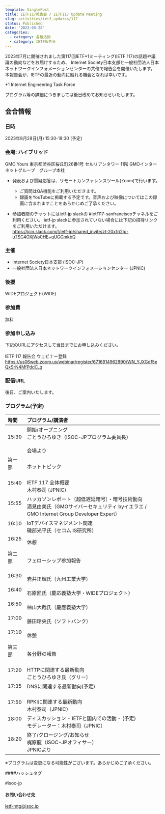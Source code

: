 ```yaml
---
template: SinglePost
title: IETF117報告会 / IETF117 Update Meeting
slug: activities/ietf_updates/117
status: Published
date: '2023-08-28'
categories:
  - category: 各種活動
  - category: IETF報告会
---
```


2023年7月に開催されました第117回IETF*1ミーティング(IETF 117)の話題や議論の動向などをお届けするため、 Internet Society日本支部と一般社団法人日本ネットワークインフォメーションセンターの共催で報告会を開催いたします。 本報告会が、IETFの最近の動向に触れる機会となれば幸いです。 

*1 Internet Engineering Task Force

プログラム等の詳細につきましては後日改めてお知らせいたします。 

## 会合情報


### 日時
2023年8月28日(月) 15:30-18:30 (予定)


### 会場: ハイブリッド

GMO Yours
東京都渋谷区桜丘町26番1号 セルリアンタワー 11階 GMOインターネットグループ　グループ本社

*  発表および質疑応答は、リモートカンファレンスツール(Zoom)で行います。
   * ご質問はQA機能をご利用いただきます。
   * 録画をYouTubeに掲載する予定です。音声および映像についてはこの録画に含まれますことをあらかじめご了承ください。

* 参加者間のチャットにはietf-jp slackの #ietf117-sanfranciscoチャネルをご利用ください。 ietf-jp slackに参加されていない場合には下記の招待リンクをご利用いただけます。<br>
  https://join.slack.com/t/ietf-jp/shared_invite/zt-20x1ri2ip-uTSC4OXjWo0HE~qUGGmkbQ


### 主催
*  Internet Society日本支部 (ISOC-JP)
*  一般社団法人日本ネットワークインフォメーションセンター (JPNIC) 


### 後援
  WIDEプロジェクト(WIDE)


### 参加費
  無料

### 参加申し込み

下記のURLにアクセスして当日までにお申し込みください。<br><br>
IETF 117 報告会 ウェビナー登録<br>
https://us06web.zoom.us/webinar/register/6716914962890/WN_YJXGdf5eQxSrN4MfPddC_g

### 配信URL
  後日、ご案内いたします。

### プログラム(予定)

| 時間 | プログラム/講演者 | 
|:------------|:---------------------------------------------------|
|  15:30  <br><br>| 開始/オープニング<br>ごとうひろゆき（ISOC-JPプログラム委員長）<br><br> 会場より | 
|  第一部 <br><br>| ホットトピック | 
|  15:40  <br><br>| IETF 117 全体概要 <br> 木村泰司 (JPNIC) | 
|  15:55  <br><br>| ハッカソンレポート（超低遅延暗号）・暗号技術動向 <br> 酒見由美氏（GMOサイバーセキュリティ byイエラエ / GMO Internet Group Developer Expert） |  
|  16:10  <br><br>| IoTデバイスマネジメント関連 <br> 磯部光平氏（セコム IS研究所）| 
|  16:25  <br><br>| 休憩 | 
|  第二部 <br><br>| フェローシップ参加報告 | 
|  16:30  <br><br>| 岩井正輝氏（九州⼯業⼤学） | 
|  16:40  <br><br>| 石原匠氏（慶応義塾大学・WIDEプロジェクト） | 
|  16:50  <br><br>| 柚山大哉氏（慶應義塾大学） | 
|  17:00  <br><br>| 藤田玲央氏（ソフトバンク） | 
|  17:10  <br><br>| 休憩 | 
|  第三部 <br><br>| 各分野の報告 | 
|  17:20  <br><br>| HTTPに関連する最新動向 <br> ごとうひろゆき氏（グリー）| 
|  17:35  <br><br>| DNSに関連する最新動向(予定) <br>　 | 
|  17:50  <br><br>| RPKIに関連する最新動向 <br> 木村泰司（JPNIC）| 
|  18:00  <br><br>| ディスカッション - IETFと国内での活動 - (予定) <br> モデレーター：木村泰司（JPNIC）| 
|  18:20  <br><br>| 終了/クロージング/お知らせ <br> 梶原龍（ISOC-JPオフィサー）<br> JPNICより| 

※プログラムは変更になる可能性がございます。あらかじめご了承ください。

####ハッシュタグ

#isoc-jp

#### お問い合わせ先
ietf-mtg@isoc.jp
